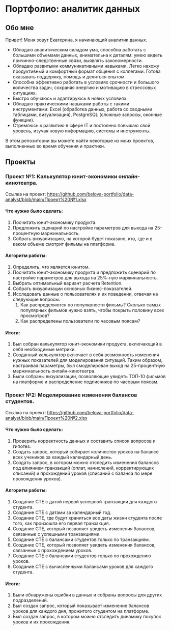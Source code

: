 # Портфолио: аналитик данных
## Обо мне 
Привет! Меня зовут Екатерина, я начинающий аналитик данных. 
- Обладаю аналитическим складом ума, способна работать с большими объемами данных, внимательна к деталям: умею видеть причинно-следственные связи, выявлять закономерности.
- Обладаю развитыми коммуникативными навыками. Легко нахожу продуктивный и комфортный формат общения с коллегами. Готова оказывать поддержку, помощь и делиться опытом.
- Способна эффективно работать в условиях срочности и большого количества задач, сохраняя энергию и мотивацию в стрессовых ситуациях.
- Быстро обучаюсь и адаптируюсь в новых условиях.
- Обладаю практическими навыками работы с такими инструментами: Excel (обработка данных, работа со сводными таблицами, визуализация), PostgreSQL (сложные запросы, оконные функции).
- Стремлюсь к развитию в сфере IT и постоянно повышаю свой уровень, изучая новую информацию, системы и инструменты.

В этом репозитории вы можете найти некоторые из моих проектов, выполненных во время обучения и практики.
## Проекты
### Проект №1: Калькулятор юнит-экономики онлайн-кинотеатра.
Ссылка на проект: <https://github.com/belova-portfolio/data-analyst/blob/main/Проект%20№1.xlsx>
#### Что нужно было сделать:
1. Посчитать юнит-экономику продукта.
2. Предложить сценарий по настройке параметров для выхода на 25-процентную маржинальность.
3. Собрать визуализацию, на которой будет показано, кто, где и в каком объеме смотрит фильмы на платформе.

#### Алгоритм работы:
1. Определить, что является юнитом.
2. Посчитать юнит-экономику продукта и предложить сценарий по настройке параметров для выхода на 25%-ную маржинальность.
3. Выбрать оптимальный вариант расчета Retention. 
4. Собрать визуализации основных бизнес-показателей.
5. Исследовать данные о пользователях и их поведении, отвечая на следующие вопросы:
    1. Как распределяются по популярности фильмы? Сколько самых популярных фильмов нужно взять, чтобы покрыть половину всех просмотров?
    2. Как распределены пользователи по часовым поясам?

#### Итоги:
1. Был собран калькулятор юнит-экономики продукта, включающий в себя необходимые метрики.
2. Созданный калькулятор включает в себя возможность изменения нужных показателей для моделирования ситуаций. Таким образом, настраивая параметры, был смоделирован выход на 25-процентную маржинальность онлайн-кинотеатра.
3. Были собраны визуализации, позволяющие увидеть ТОП-10 фильмов на платформе и распределение подписчиков по часовым поясам. 
### Проект №2: Моделирование изменения балансов студентов.
Ссылка на проект: <https://github.com/belova-portfolio/data-analyst/blob/main/Проект%20№2.xlsx>
#### Что нужно было сделать:
1. Проверить корректность данных и составить список вопросов и гипотез. 
2. Создать запрос, который собирает количество уроков на балансе всех учеников за каждый календарный день.
3. Создать запрос, в котором можно отследить изменения балансов под влиянием транзакций (оплат, начислений, корректирующих списаний) и прохождений уроков (списаний с баланса по мере прохождения уроков). 

#### Алгоритм работы:
1. Создание CTE с датой первой успешной транзакции для каждого студента.
2. Создание CTE с датами за календарный год.
3. Создание CTE, где будут храниться все даты жизни студента после того, как произошла его первая транзакция.
4. Создание CTE, который позволяет увидеть изменения балансов, связанные с успешными транзакциями.
5. Создание CTE с балансами студентов только по транзакциям. 
6. Создание CTE, который позволяет увидеть изменения балансов, связанные с прохождением уроков. 
7. Создание CTE с балансами студентов только по прохождению уроков. 
8. Создание CTE с вычисленными балансами уроков для каждого студента.

#### Итоги:
1. Были обнаружены ошибки в данных и собраны вопросы для других подразделений. 
2. Был создан запрос, который показывает изменение балансов уроков для каждого дня, прожитого студентом на платформе. 
3. Был создан запрос, в котором можно отследить динамику покупок уроков и их прохождения. 
